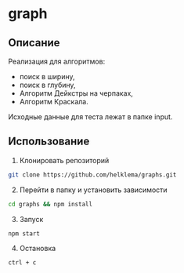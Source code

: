 # graph

## Описание

Реализация для алгоритмов:
- поиск в ширину,
- поиск в глубину,
- Алгоритм Дейкстры на черпаках,
- Алгоритм Краскала.

Исходные данные для теста лежат в папке input.

## Использование

1. Клонировать репозиторий
```sh
git clone https://github.com/helklema/graphs.git
```
2. Перейти в папку и установить зависимости
```sh
cd graphs && npm install
```
3. Запуск
```sh
npm start
```
4. Остановка
```sh
ctrl + c
```
